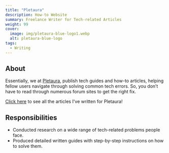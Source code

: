 ```yaml
---
title: "Pletaura"
description: How-to Website
summary: Freelance Writer for Tech-related Articles
weight: 99
cover:
  image: img/pletaura-blue-logo1.webp
  alt: pletaura-blue-logo
tags:
  - Writing
---
```


## About

Essentially, we at [Pletaura](https://pletaura.com/), publish tech guides and how-to articles, helping fellow users navigate through solving common tech errors. So, you don’t have to read through numerous forum sites to get the right fix.

[Click here](https://pletaura.com/author/pierreccesario/) to see all the articles I've written for Pletaura!

## Responsibilities

- Conducted research on a wide range of tech-related problems people face.
- Produced detailed written guides with step-by-step instructions on how to solve them.
